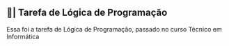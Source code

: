 ## 📑| Tarefa de Lógica de Programação

  Essa foi a tarefa de Lógica de Programação, passado no curso Técnico em Informática
















